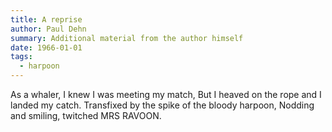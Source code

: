 ```yaml
---
title: A reprise
author: Paul Dehn
summary: Additional material from the author himself
date: 1966-01-01
tags:
  - harpoon
---
```

As a whaler, I knew I was meeting my match,
But I heaved on the rope and I landed my catch.
Transfixed by the spike of the bloody harpoon,
Nodding and smiling, twitched MRS RAVOON.
